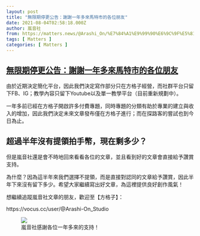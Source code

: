 ```yaml
---
layout: post
title: "無限期停更公告：謝謝一年多來馬特市的各位朋友"
date: 2021-08-04T02:58:18.000Z
author: 嵐音社
from: https://matters.news/@Arashi_On/%E7%84%A1%E9%99%90%E6%9C%9F%E5%81%9C%E6%9B%B4%E5%85%AC%E5%91%8A-%E8%AC%9D%E8%AC%9D%E4%B8%80%E5%B9%B4%E5%A4%9A%E4%BE%86%E9%A6%AC%E7%89%B9%E5%B8%82%E7%9A%84%E5%90%84%E4%BD%8D%E6%9C%8B%E5%8F%8B-bafyreiephkzdq64d3os3czqi5uip4gmai4zxtwdjzussdih6nfrksderiy
tags: [ Matters ]
categories: [ Matters ]
---
```

<!--1628045898000-->
[無限期停更公告：謝謝一年多來馬特市的各位朋友](https://matters.news/@Arashi_On/%E7%84%A1%E9%99%90%E6%9C%9F%E5%81%9C%E6%9B%B4%E5%85%AC%E5%91%8A-%E8%AC%9D%E8%AC%9D%E4%B8%80%E5%B9%B4%E5%A4%9A%E4%BE%86%E9%A6%AC%E7%89%B9%E5%B8%82%E7%9A%84%E5%90%84%E4%BD%8D%E6%9C%8B%E5%8F%8B-bafyreiephkzdq64d3os3czqi5uip4gmai4zxtwdjzussdih6nfrksderiy)
------

<div>
<p>由於近期決定簡化平台，因此我們決定寫作部分只在方格子經營，而社群平台只留下FB、IG；教學內容只留下Youtube以及單一教學平台（目前重新規劃中）。</p><p>一年多前已經在方格子開啟許多付費專題，同時專題的分類有助於專業的建立與收入的增加，因此我們決定未來文章發布僅在方格子進行；而在探路客的嘗試也到今日為止。</p><h2>超過半年沒有提領拍手幣，現在剩多少？</h2><p>但是嵐音社還是會不時地回來看看各位的文章，並且看到好的文章會直接給予讚賞支持。</p><p>為什麼？因為這半年來我們選擇不提領，而是直接對認同的文章給予讚賞，因此半年下來沒有留下多少。希望大家繼續寫出好文章，為這裡提供良好創作風氣！</p><p>想繼續追蹤嵐音社文章的朋友，歡迎至【方格子】：</p><p>https://vocus.cc/user/@Arashi-On_Studio</p><figure class="image"><img src="https://assets.matters.news/embed/117f8276-a873-4481-b36b-d0d07599a392.jpeg" data-asset-id="117f8276-a873-4481-b36b-d0d07599a392" referrerpolicy="no-referrer"><figcaption><span>嵐音社感謝各位一年多來的支持！</span></figcaption></figure><p><br class="smart"></p>
</div>
